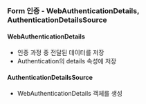 ### Form 인증 - WebAuthenticationDetails, AuthenticationDetailsSource
#### WebAuthenticationDetails
- 인증 과정 중 전달된 데이터를 저장
- Authentication의 details 속성에 저장
#### AuthenticationDetailsSource
- WebAuthenticationDetails 객체를 생성